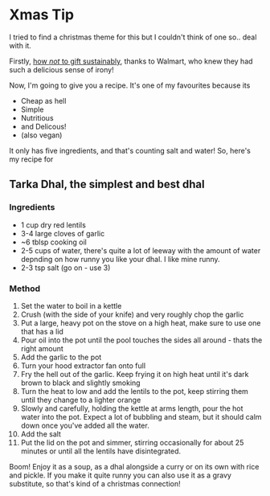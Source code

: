 # Xmas Tip

I tried to find a christmas theme for this but I couldn't think of one so.. deal with it.

Firstly, [how _not_ to gift sustainably](https://www.walmart.com/ip/Crystal-Art-Collect-Moments-Not-Things-Wrapped-Canvas-Print-Wall-Art-Decor/750547279), thanks to Walmart, who knew they had such a delicious sense of irony!

Now, I'm going to give you a recipe. It's one of my favourites because its

- Cheap as hell
- Simple
- Nutritious
- and Delicous!
- (also vegan) 

It only has five ingredients, and that's counting salt and water! So, here's my recipe for 

## Tarka Dhal, the simplest and best dhal

### Ingredients

- 1 cup dry red lentils
- 3-4 large cloves of garlic
- ~6 tblsp cooking oil
- 2-5 cups of water, there's quite a lot of leeway with the amount of water depnding on how runny you like your dhal. I like mine runny.
- 2-3 tsp salt (go on - use 3)

### Method

1. Set the water to boil in a kettle
2. Crush (with the side of your knife) and very roughly chop the garlic
3. Put a large, heavy pot on the stove on a high heat, make sure to use one that has a lid
4. Pour oil into the pot until the pool touches the sides all around - thats the right amount
5. Add the garlic to the pot
6. Turn your hood extractor fan onto full
7. Fry the hell out of the garlic. Keep frying it on high heat until it's dark brown to black and slightly smoking
8. Turn the heat to low and add the lentils to the pot, keep stirring them until they change to a lighter orange
9. Slowly and carefully, holding the kettle at arms length, pour the hot water into the pot. Expect a lot of bubbling and steam, but it should calm down once you've added all the water.
10. Add the salt
11. Put the lid on the pot and simmer, stirring occasionally for about 25 minutes or until all the lentils have disintegrated.

Boom! Enjoy it as a soup, as a dhal alongside a curry or on its own with rice and pickle. If you make it quite runny you can also use it as a gravy substitute, so that's kind of a christmas connection!
